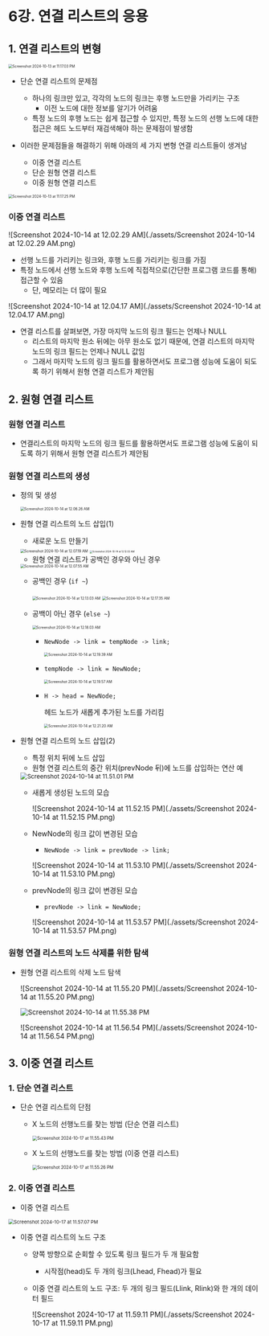 # 6강. 연결 리스트의 응용

## 1. 연결 리스트의 변형

<img src="./assets/Screenshot 2024-10-13 at 11.17.03 PM.png" alt="Screenshot 2024-10-13 at 11.17.03 PM" style="zoom:50%;" />

- 단순 연결 리스트의 문제점
  - 하나의 링크만 있고, 각각의 노드의 링크는 후행 노드만을 가리키는 구조 
    - 이전 노드에 대한 정보를 알기가 어려움
  - 특정 노드의 후행 노드는 쉽게 접근할 수 있지만, 특정 노드의 선행 노드에 대한 접근은 헤드 노드부터 재검색해야 하는 문제점이 발생함



- 이러한 문제점들을 해결하기 위해 아래의 세 가지 변형 연결 리스트들이 생겨남
  - 이중 연결 리스트
  - 단순 원형 연결 리스트
  - 이중 원형 연결 리스트

<img src="./assets/Screenshot 2024-10-13 at 11.17.25 PM.png" alt="Screenshot 2024-10-13 at 11.17.25 PM" style="zoom:50%;" />



### 이중 연결 리스트

![Screenshot 2024-10-14 at 12.02.29 AM](./assets/Screenshot 2024-10-14 at 12.02.29 AM.png)

- 선행 노드를 가리키는 링크와, 후행 노드를 가리키는 링크를 가짐
- 특정 노드에서 선행 노드와 후행 노드에 직접적으로(간단한 프로그램 코드를 통해) 접근할 수 있음
  - 단, 메모리는 더 많이 필요



![Screenshot 2024-10-14 at 12.04.17 AM](./assets/Screenshot 2024-10-14 at 12.04.17 AM.png)

- 연결 리스트를 살펴보면, 가장 마지막 노드의 링크 필드는 언제나 NULL
  - 리스트의 마지막 원소 뒤에는 아무 원소도 없기 때문에, 연결 리스트의 마지막 노드의 링크 필드는 언제나 NULL 값임
  - 그래서 마지막 노드의 링크 필드를 활용하면서도 프로그램 성능에 도움이 되도록 하기 위해서 원형 연결 리스트가 제안됨



## 2. 원형 연결 리스트

### 원형 연결 리스트

- 연결리스트의 마지막 노드의 링크 필드를 활용하면서도 프로그램 성능에 도움이 되도록 하기 위해서 원형 연결 리스트가 제안됨



### 원형 연결 리스트의 생성

- 정의 및 생성

  <img src="./assets/Screenshot 2024-10-14 at 12.06.26 AM.png" alt="Screenshot 2024-10-14 at 12.06.26 AM" style="zoom:50%;" />

- 원형 연결 리스트의 노드 삽입(1)

  - 새로운 노드 만들기

  <img src="./assets/Screenshot 2024-10-14 at 12.07.19 AM.png" alt="Screenshot 2024-10-14 at 12.07.19 AM" style="zoom:50%;" />

  <img src="./assets/Screenshot 2024-10-14 at 12.12.02 AM.png" alt="Screenshot 2024-10-14 at 12.12.02 AM" style="zoom:33%;" />

  - 원형 연결 리스트가 공백인 경우와 아닌 경우

  <img src="./assets/Screenshot 2024-10-14 at 12.07.55 AM.png" alt="Screenshot 2024-10-14 at 12.07.55 AM" style="zoom:50%;" />

  - 공백인 경우 (`if ~`)

    <img src="./assets/Screenshot 2024-10-14 at 12.13.03 AM.png" alt="Screenshot 2024-10-14 at 12.13.03 AM" style="zoom:50%;" />

    <img src="./assets/Screenshot 2024-10-14 at 12.17.35 AM.png" alt="Screenshot 2024-10-14 at 12.17.35 AM" style="zoom:50%;" />

  - 공백이 아닌 경우 (`else ~`)

    <img src="./assets/Screenshot 2024-10-14 at 12.18.03 AM.png" alt="Screenshot 2024-10-14 at 12.18.03 AM" style="zoom:50%;" />

    - `NewNode -> link = tempNode -> link;`

      <img src="./assets/Screenshot 2024-10-14 at 12.19.39 AM.png" alt="Screenshot 2024-10-14 at 12.19.39 AM" style="zoom:50%;" />

    - `tempNode -> link = NewNode;`

      <img src="./assets/Screenshot 2024-10-14 at 12.19.57 AM.png" alt="Screenshot 2024-10-14 at 12.19.57 AM" style="zoom:50%;" />

    - `H -> head = NewNode;`

      헤드 노드가 새롭게 추가된 노드를 가리킴

      <img src="./assets/Screenshot 2024-10-14 at 12.21.20 AM.png" alt="Screenshot 2024-10-14 at 12.21.20 AM" style="zoom:50%;" />

- 원형 연결 리스트의 노드 삽입(2)

  - 특정 위치 뒤에 노드 삽입
  - 원형 연결 리스트의 중간 위치(prevNode 뒤)에 노드를 삽입하는 연산 예

  

  <img src="./assets/Screenshot 2024-10-14 at 11.51.01 PM.png" alt="Screenshot 2024-10-14 at 11.51.01 PM" style="zoom:85%;" />

  - 새롭게 생성된 노드의 모습

    ![Screenshot 2024-10-14 at 11.52.15 PM](./assets/Screenshot 2024-10-14 at 11.52.15 PM.png)

  - NewNode의 링크 값이 변경된 모습

    - `NewNode -> link = prevNode -> link;`

    ![Screenshot 2024-10-14 at 11.53.10 PM](./assets/Screenshot 2024-10-14 at 11.53.10 PM.png)

  - prevNode의 링크 값이 변경된 모습

    - `prevNode -> link = NewNode;`

    ![Screenshot 2024-10-14 at 11.53.57 PM](./assets/Screenshot 2024-10-14 at 11.53.57 PM.png)

  

### 원형 연결 리스트의 노드 삭제를 위한 탐색

- 원형 연결 리스트의 삭제 노드 탐색

  ![Screenshot 2024-10-14 at 11.55.20 PM](./assets/Screenshot 2024-10-14 at 11.55.20 PM.png)

  <img src="./assets/Screenshot 2024-10-14 at 11.55.38 PM.png" alt="Screenshot 2024-10-14 at 11.55.38 PM" style="zoom:95%;" />

  ![Screenshot 2024-10-14 at 11.56.54 PM](./assets/Screenshot 2024-10-14 at 11.56.54 PM.png)





## 3. 이중 연결 리스트

 ### 1. 단순 연결 리스트

- 단순 연결 리스트의 단점

  - X 노드의 선행노드를 찾는 방법 (단순 연결 리스트)

    <img src="./assets/Screenshot 2024-10-17 at 11.55.43 PM.png" alt="Screenshot 2024-10-17 at 11.55.43 PM" style="zoom:60%;" />

  - X 노드의 선행노드를 찾는 방법 (이중 연결 리스트)

    <img src="./assets/Screenshot 2024-10-17 at 11.55.26 PM.png" alt="Screenshot 2024-10-17 at 11.55.26 PM" style="zoom:60%;" />

### 2. 이중 연결 리스트

- 이중 연결 리스트

<img src="./assets/Screenshot 2024-10-17 at 11.57.07 PM.png" alt="Screenshot 2024-10-17 at 11.57.07 PM" style="zoom:67%;" />

- 이중 연결 리스트의 노드 구조

  - 양쪽 방향으로 순회할 수 있도록 링크 필드가 두 개 필요함

    - 시작점(head)도 두 개의 링크(Lhead, Fhead)가 필요

  - 이중 연결 리스트의 노드 구조: 두 개의 링크 필드(Llink, Rlink)와 한 개의 데이터 필드

    ![Screenshot 2024-10-17 at 11.59.11 PM](./assets/Screenshot 2024-10-17 at 11.59.11 PM.png)
